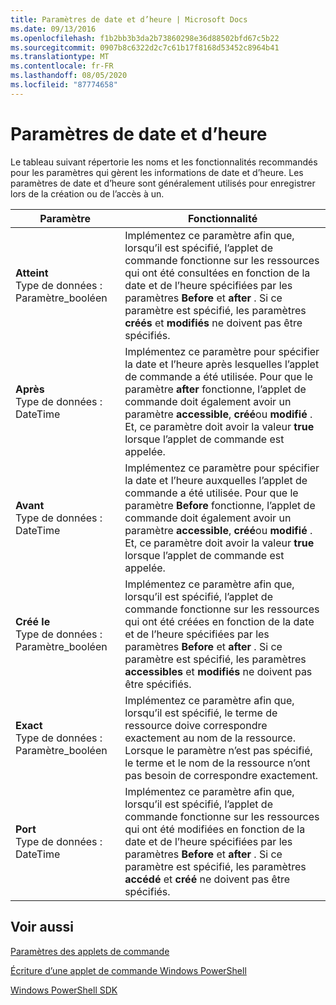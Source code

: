 ```yaml
---
title: Paramètres de date et d’heure | Microsoft Docs
ms.date: 09/13/2016
ms.openlocfilehash: f1b2bb3b3da2b73860298e36d88502bfd67c5b22
ms.sourcegitcommit: 0907b8c6322d2c7c61b17f8168d53452c8964b41
ms.translationtype: MT
ms.contentlocale: fr-FR
ms.lasthandoff: 08/05/2020
ms.locfileid: "87774658"
---
```

# <a name="date-and-time-parameters"></a>Paramètres de date et d’heure

Le tableau suivant répertorie les noms et les fonctionnalités recommandés pour les paramètres qui gèrent les informations de date et d’heure. Les paramètres de date et d’heure sont généralement utilisés pour enregistrer lors de la création ou de l’accès à un.

|Paramètre|Fonctionnalité|
|---|---|
|**Atteint**<br>Type de données : Paramètre_booléen|Implémentez ce paramètre afin que, lorsqu’il est spécifié, l’applet de commande fonctionne sur les ressources qui ont été consultées en fonction de la date et de l’heure spécifiées par les paramètres **Before** et **after** . Si ce paramètre est spécifié, les paramètres **créés** et **modifiés** ne doivent pas être spécifiés.|
|**Après**<br>Type de données : DateTime|Implémentez ce paramètre pour spécifier la date et l’heure après lesquelles l’applet de commande a été utilisée. Pour que le paramètre **after** fonctionne, l’applet de commande doit également avoir un paramètre **accessible**, **créé**ou **modifié** . Et, ce paramètre doit avoir la valeur **true** lorsque l’applet de commande est appelée.|
|**Avant**<br>Type de données : DateTime|Implémentez ce paramètre pour spécifier la date et l’heure auxquelles l’applet de commande a été utilisée. Pour que le paramètre **Before** fonctionne, l’applet de commande doit également avoir un paramètre **accessible**, **créé**ou **modifié** . Et, ce paramètre doit avoir la valeur **true** lorsque l’applet de commande est appelée.|
|**Créé le**<br>Type de données : Paramètre_booléen|Implémentez ce paramètre afin que, lorsqu’il est spécifié, l’applet de commande fonctionne sur les ressources qui ont été créées en fonction de la date et de l’heure spécifiées par les paramètres **Before** et **after** . Si ce paramètre est spécifié, les paramètres **accessibles** et **modifiés** ne doivent pas être spécifiés.|
|**Exact**<br>Type de données : Paramètre_booléen|Implémentez ce paramètre afin que, lorsqu’il est spécifié, le terme de ressource doive correspondre exactement au nom de la ressource. Lorsque le paramètre n’est pas spécifié, le terme et le nom de la ressource n’ont pas besoin de correspondre exactement.|
|**Port**<br>Type de données : DateTime|Implémentez ce paramètre afin que, lorsqu’il est spécifié, l’applet de commande fonctionne sur les ressources qui ont été modifiées en fonction de la date et de l’heure spécifiées par les paramètres **Before** et **after** . Si ce paramètre est spécifié, les paramètres **accédé** et **créé** ne doivent pas être spécifiés.|
## <a name="see-also"></a>Voir aussi

[Paramètres des applets de commande](./cmdlet-parameters.md)

[Écriture d’une applet de commande Windows PowerShell](./writing-a-windows-powershell-cmdlet.md)

[Windows PowerShell SDK](../windows-powershell-reference.md)
